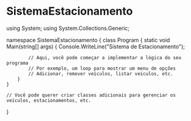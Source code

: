 # SistemaEstacionamento
using System;
using System.Collections.Generic;

namespace SistemaEstacionamento
{
    class Program
    {
        static void Main(string[] args)
        {
            Console.WriteLine("Sistema de Estacionamento");

            // Aqui, você pode começar a implementar a lógica do seu programa
            // Por exemplo, um loop para mostrar um menu de opções
            // Adicionar, remover veículos, listar veículos, etc.
        }
    }
    
    // Você pode querer criar classes adicionais para gerenciar os veículos, estacionamentos, etc.
}
